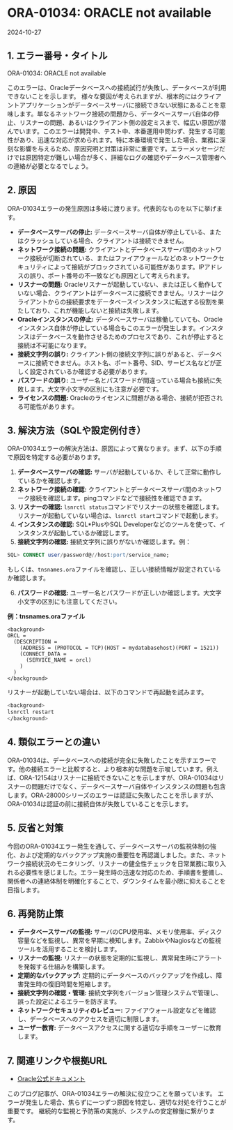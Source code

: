 # ORA-01034: ORACLE not available

2024-10-27

## 1. エラー番号・タイトル

ORA-01034: ORACLE not available

このエラーは、Oracleデータベースへの接続試行が失敗し、データベースが利用できないことを示します。  様々な要因が考えられますが、根本的にはクライアントアプリケーションがデータベースサーバに接続できない状態にあることを意味します。単なるネットワーク接続の問題から、データベースサーバ自体の停止、リスナーの問題、あるいはクライアント側の設定ミスまで、幅広い原因が潜んでいます。このエラーは開発中、テスト中、本番運用中問わず、発生する可能性があり、迅速な対応が求められます。特に本番環境で発生した場合、業務に深刻な影響を与えるため、原因究明と対策は非常に重要です。エラーメッセージだけでは原因特定が難しい場合が多く、詳細なログの確認やデータベース管理者への連絡が必要となるでしょう。


## 2. 原因

ORA-01034エラーの発生原因は多岐に渡ります。代表的なものを以下に挙げます。

* **データベースサーバの停止:** データベースサーバ自体が停止している、またはクラッシュしている場合、クライアントは接続できません。
* **ネットワーク接続の問題:** クライアントとデータベースサーバ間のネットワーク接続が切断されている、またはファイアウォールなどのネットワークセキュリティによって接続がブロックされている可能性があります。IPアドレスの誤り、ポート番号の不一致なども原因として考えられます。
* **リスナーの問題:** Oracleリスナーが起動していない、または正しく動作していない場合、クライアントはデータベースに接続できません。リスナーはクライアントからの接続要求をデータベースインスタンスに転送する役割を果たしており、これが機能しないと接続は失敗します。
* **Oracleインスタンスの停止:** データベースサーバは稼働していても、Oracleインスタンス自体が停止している場合もこのエラーが発生します。インスタンスはデータベースを動作させるためのプロセスであり、これが停止すると接続は不可能になります。
* **接続文字列の誤り:** クライアント側の接続文字列に誤りがあると、データベースに接続できません。ホスト名、ポート番号、SID、サービス名などが正しく設定されているか確認する必要があります。
* **パスワードの誤り:**  ユーザー名とパスワードが間違っている場合も接続に失敗します。大文字小文字の区別にも注意が必要です。
* **ライセンスの問題:** Oracleのライセンスに問題がある場合、接続が拒否される可能性があります。


## 3. 解決方法（SQLや設定例付き）

ORA-01034エラーの解決方法は、原因によって異なります。まず、以下の手順で原因を特定する必要があります。

1. **データベースサーバの確認:** サーバが起動しているか、そして正常に動作しているかを確認します。
2. **ネットワーク接続の確認:** クライアントとデータベースサーバ間のネットワーク接続を確認します。pingコマンドなどで接続性を確認できます。
3. **リスナーの確認:** `lsnrctl status`コマンドでリスナーの状態を確認します。リスナーが起動していない場合は、`lsnrctl start`コマンドで起動します。
4. **インスタンスの確認:** SQL*PlusやSQL Developerなどのツールを使って、インスタンスが起動しているか確認します。
5. **接続文字列の確認:**  接続文字列に誤りがないか確認します。例：

```sql
SQL> CONNECT user/password@//host:port/service_name;
```

   もしくは、`tnsnames.ora`ファイルを確認し、正しい接続情報が設定されているか確認します。

6. **パスワードの確認:** ユーザー名とパスワードが正しいか確認します。大文字小文字の区別にも注意してください。

**例：tnsnames.oraファイル**

```
<background>
ORCL =
  (DESCRIPTION =
    (ADDRESS = (PROTOCOL = TCP)(HOST = mydatabasehost)(PORT = 1521))
    (CONNECT_DATA =
      (SERVICE_NAME = orcl)
    )
  )
</background>
```

リスナーが起動していない場合は、以下のコマンドで再起動を試みます。

```bash
<background>
lsnrctl restart
</background>
```


## 4. 類似エラーとの違い

ORA-01034は、データベースへの接続が完全に失敗したことを示すエラーです。他の接続エラーと比較すると、より根本的な問題を示唆しています。例えば、ORA-12154はリスナーに接続できないことを示しますが、ORA-01034はリスナーの問題だけでなく、データベースサーバ自体やインスタンスの問題も包含します。ORA-28000シリーズのエラーは認証に失敗したことを示しますが、ORA-01034は認証の前に接続自体が失敗していることを示します。


## 5. 反省と対策

今回のORA-01034エラー発生を通して、データベースサーバの監視体制の強化、および定期的なバックアップ実施の重要性を再認識しました。また、ネットワーク接続状況のモニタリング、リスナーの健全性チェックを日常業務に取り入れる必要性を感じました。エラー発生時の迅速な対応のため、手順書を整備し、関係者への連絡体制を明確化することで、ダウンタイムを最小限に抑えることを目指します。


## 6. 再発防止策

* **データベースサーバの監視:** サーバのCPU使用率、メモリ使用率、ディスク容量などを監視し、異常を早期に検知します。ZabbixやNagiosなどの監視ツールを活用することを検討します。
* **リスナーの監視:** リスナーの状態を定期的に監視し、異常発生時にアラートを発報する仕組みを構築します。
* **定期的なバックアップ:** 定期的にデータベースのバックアップを作成し、障害発生時の復旧時間を短縮します。
* **接続文字列の確認・管理:** 接続文字列をバージョン管理システムで管理し、誤った設定によるエラーを防ぎます。
* **ネットワークセキュリティのレビュー:** ファイアウォール設定などを確認し、データベースへのアクセスを適切に制限します。
* **ユーザー教育:** データベースアクセスに関する適切な手順をユーザーに教育します。


## 7. 関連リンクや根拠URL

* [Oracle公式ドキュメント](※Oracle公式ドキュメントへのリンクは、アクセス制限やドキュメントの構成変化により、直接リンクを貼ることができません。検索エンジンで"ORA-01034"を検索することで、関連情報を容易に得ることができます。)


このブログ記事が、ORA-01034エラーの解決に役立つことを願っています。  エラーが発生した場合、焦らずに一つずつ原因を特定し、適切な対処を行うことが重要です。  継続的な監視と予防策の実施が、システムの安定稼働に繋がります。
